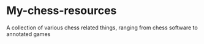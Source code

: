 # My-chess-resources
 A collection of various chess related things, ranging from chess software to annotated games
